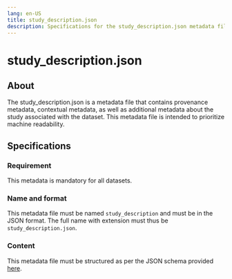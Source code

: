 ```yaml
---
lang: en-US
title: study_description.json
description: Specifications for the study_description.json metadata file
---
```


# study_description.json

## About

The study_description.json is a metadata file that contains provenance metadata, contextual metadata,
as well as additional metadata about the study associated with the dataset. This metadata file is intended to prioritize machine readability.

## Specifications

### Requirement

This metadata is mandatory for all datasets.

### Name and format

This metadata file must be named `study_description` and must be in the JSON format. The full name with extension must thus be `study_description.json`.

### Content

This metadata file must be structured as per the JSON schema provided [here](../../public/schemas/study_description.schema.json).
